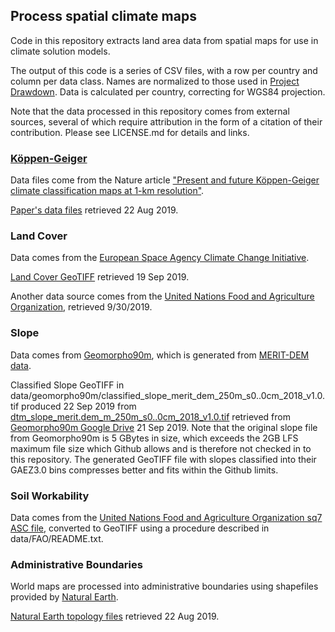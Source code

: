 ## Process spatial climate maps

Code in this repository extracts land area data from spatial maps for use in climate solution models.

The output of this code is a series of CSV files, with a row per country and column
per data class.  Names are normalized to those used in [Project Drawdown](https://drawdown.org).
Data is calculated per country, correcting for WGS84 projection.

Note that the data processed in this repository comes from external sources, several of which require
attribution in the form of a citation of their contribution. Please see LICENSE.md for details and links.


### [Köppen-Geiger](https://en.wikipedia.org/wiki/K%C3%B6ppen_climate_classification)
Data files come from the Nature article
["Present and future Köppen-Geiger climate classification maps at 1-km resolution"](https://www.nature.com/articles/sdata2018214.pdf).

[Paper's data files](http://www.gloh2o.org/koppen/) retrieved 22 Aug 2019.


### Land Cover
Data comes from the [European Space Agency Climate Change Initiative](http://maps.elie.ucl.ac.be/CCI/viewer/download.php).

[Land Cover GeoTIFF](https://storage.googleapis.com/cci-lc-v207/ESACCI-LC-L4-LCCS-Map-300m-P1Y-2015-v2.0.7.zip) retrieved 19 Sep 2019.


Another data source comes from the [United Nations Food and Agriculture Organization](http://www.fao.org/geonetwork/srv/en/main.home?uuid=ba4526fd-cdbf-4028-a1bd-5a559c4bff38), retrieved 9/30/2019.


### Slope
Data comes from [Geomorpho90m](https://peerj.com/preprints/27595/), which is generated from [MERIT-DEM data](http://hydro.iis.u-tokyo.ac.jp/~yamadai/MERIT_DEM/).

Classified Slope GeoTIFF in data/geomorpho90m/classified\_slope\_merit\_dem\_250m\_s0..0cm\_2018\_v1.0.tif produced 22 Sep 2019 from [dtm_slope_merit.dem_m_250m_s0..0cm_2018_v1.0.tif](https://drive.google.com/open?id=1bSaz-cRF9NCoEHECgf-yHnLJX0oz1lmF) retrieved from [Geomorpho90m Google Drive](https://drive.google.com/drive/folders/1D4YHUycBBhNFVVsz4ohaJI7QXV9BEh94) 21 Sep 2019. Note that the original slope file from Geomorpho90m is 5 GBytes in size, which exceeds the 2GB LFS maximum file size which Github allows and is therefore not checked in to this repository. The generated GeoTIFF file with slopes classified into their GAEZ3.0 bins compresses better and fits within the Github limits.


### Soil Workability
Data comes from the [United Nations Food and Agriculture Organization sq7 ASC file](http://www.fao.org/soils-portal/soil-survey/soil-maps-and-databases/harmonized-world-soil-database-v12/en/), converted to GeoTIFF using a procedure described in data/FAO/README.txt.


### Administrative Boundaries
World maps are processed into administrative boundaries using shapefiles provided by [Natural Earth](https://www.naturalearthdata.com).

[Natural Earth topology files](https://www.naturalearthdata.com/downloads/) retrieved 22 Aug 2019.
